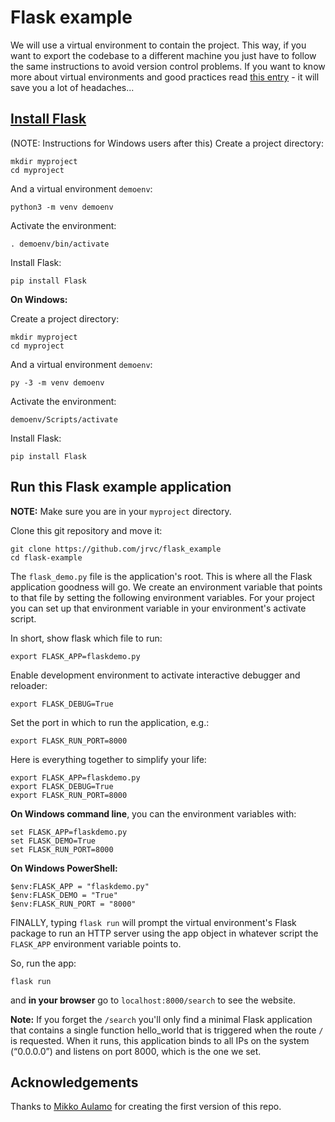 # Flask example

We will use a virtual environment to contain the project. This way, if you want to export the codebase to a different machine you just have to follow the same instructions to avoid version control problems. If you want to know more about virtual environments and good practices read [this entry](https://docs.python-guide.org/dev/virtualenvs/) - it will save you a lot of headaches...

## [Install Flask](https://flask.palletsprojects.com/en/2.2.x/installation/)

(NOTE: Instructions for Windows users after this) 
Create a project directory:

```
mkdir myproject
cd myproject
```

And a virtual environment `demoenv`:

```
python3 -m venv demoenv
```

Activate the environment:

```
. demoenv/bin/activate
```

Install Flask:

```
pip install Flask
```

__On Windows:__

Create a project directory:

```
mkdir myproject
cd myproject
```

And a virtual environment `demoenv`:

```
py -3 -m venv demoenv
```

Activate the environment:

```
demoenv/Scripts/activate
```

Install Flask:

```
pip install Flask
```

## Run this Flask example application

__NOTE:__ Make sure you are in your `myproject` directory.

Clone this git repository and move it:

```
git clone https://github.com/jrvc/flask_example
cd flask-example
```

The `flask_demo.py` file is the application's root. This is where all the Flask application goodness will go.  We create an environment variable that points to that file by setting the following environment variables. For your project you can set up that environment variable in your environment's activate script.


In short, show flask which file to run:

```
export FLASK_APP=flaskdemo.py
```

Enable development environment to activate interactive debugger and reloader:

```
export FLASK_DEBUG=True
```

Set the port in which to run the application, e.g.:

```
export FLASK_RUN_PORT=8000
```

Here is everything together to simplify your life:
```
export FLASK_APP=flaskdemo.py
export FLASK_DEBUG=True
export FLASK_RUN_PORT=8000
```

__On Windows command line__, you can the environment variables with:

```
set FLASK_APP=flaskdemo.py
set FLASK_DEMO=True
set FLASK_RUN_PORT=8000
```

__On Windows PowerShell:__

```
$env:FLASK_APP = "flaskdemo.py"
$env:FLASK_DEMO = "True"
$env:FLASK_RUN_PORT = "8000"
```

FINALLY, typing `flask run` will prompt the virtual environment's Flask package to run an HTTP server using the app object in whatever script the `FLASK_APP` environment variable points to. 

So, run the app:

```
flask run
```

and __in your browser__ go to `localhost:8000/search` to see the website.

__Note:__ If you forget the `/search` you'll only find a minimal Flask application that contains a single function hello_world that is triggered when the route `/` is requested. When it runs, this application binds to all IPs on the system (“0.0.0.0”) and listens on port 8000, which is the one we set.



## Acknowledgements
Thanks to [Mikko Aulamo](https://researchportal.helsinki.fi/en/persons/mikko-aulamo) for creating the first version of this repo.
